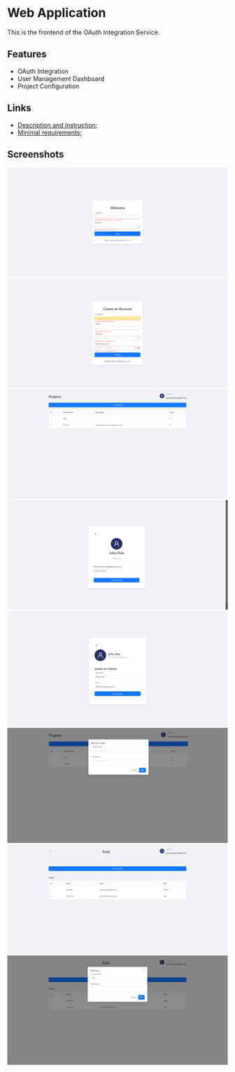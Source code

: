 # Web Application

This is the frontend of the OAuth Integration Service.

## Features

- OAuth Integration
- User Management Dashboard
- Project Configuration

## Links

- [Description and instruction](frontend/README.md);
- [Minimal requirements](<Minimal requirements.md>);

## Screenshots

![image](./frontend/screenshots/1_login.png)
![image](./frontend/screenshots/2_register.png)
![image](./frontend/screenshots/3_main(projects).png)
![image](./frontend/screenshots/4_acc_profile.png)
![image](./frontend/screenshots/5_edit_profile.png)
![image](./frontend/screenshots/6_add_project.png)
![image](./frontend/screenshots/7_project_details.png)
![image](./frontend/screenshots/8_.png)
